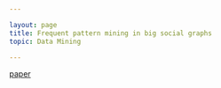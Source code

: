 ```yaml
---

layout: page
title: Frequent pattern mining in big social graphs
topic: Data Mining

---
```


[paper](https://ieeexplore.ieee.org/abstract/document/9395505?casa_token=pflfaIYzMw8AAAAA:kaj7b1HSztGLjlTbJ5SQNeYbn6oV-eoF80kURwUvQpwJ0xZSGnofgdSny6D7kU3E73yO6lZkMg)

